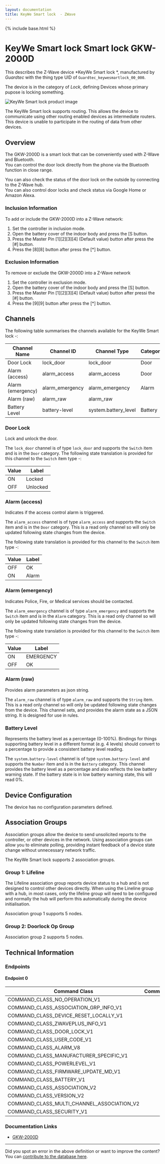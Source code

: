 ```yaml
---
layout: documentation
title: KeyWe Smart lock  - ZWave
---
```


{% include base.html %}

# KeyWe Smart lock Smart lock GKW-2000D
This describes the Z-Wave device *KeyWe Smart lock *, manufactured by *Guardtec* with the thing type UID of ```Guardtec_keywesmartlock_00_000```.

The device is in the category of *Lock*, defining Devices whose primary pupose is locking something.

![KeyWe Smart lock  product image](https://opensmarthouse.org/assets/zwave/attachments/1175/keywe.jpg)


The KeyWe Smart lock  supports routing. This allows the device to communicate using other routing enabled devices as intermediate routers.  This device is unable to participate in the routing of data from other devices.

## Overview

The GKW-2000D is a smart lock that can be conveniently used with Z-Wave and Bluetooth.  
You can control the door lock directly from the phone via the Bluetooth function in close range.

You can also check the status of the door lock on the outside by connecting to the Z-Wave hub.  
You can also control door locks and check status via Google Home or Amazon Alexa.

### Inclusion Information

To add or include the GKW-2000D into a Z-Wave network:

  1. Set the controller in inclusion mode.
  2. Open the battery cover of the indoor body and press the [S button.
  3. Press the Master Pin \[1]\[2\]\[3\][4\] (Default value) button after press the [#] button.
  4. Press the \[8\]\[8\] button after press the [*] button.

### Exclusion Information

To remove or exclude the GKW-2000D into a Z-Wave network

  1. Set the controller in exclusion mode.
  2. Open the battery cover of the indoor body and press the [S] button.
  3. Press the Master Pin \[1]\[2\]\[3\][4\] (Default value) button after pressi the [#] button.
  4. Press the \[9\]\[9\] button after press the [*] button.

## Channels

The following table summarises the channels available for the KeyWe Smart lock  -:

| Channel Name | Channel ID | Channel Type | Category | Item Type |
|--------------|------------|--------------|----------|-----------|
| Door Lock | lock_door | lock_door | Door | Switch | 
| Alarm (access) | alarm_access | alarm_access | Door | Switch | 
| Alarm (emergency) | alarm_emergency | alarm_emergency | Alarm | Switch | 
| Alarm (raw) | alarm_raw | alarm_raw |  | String | 
| Battery Level | battery-level | system.battery_level | Battery | Number |

### Door Lock
Lock and unlock the door.

The ```lock_door``` channel is of type ```lock_door``` and supports the ```Switch``` item and is in the ```Door``` category.
The following state translation is provided for this channel to the ```Switch``` item type -:

| Value | Label     |
|-------|-----------|
| ON | Locked |
| OFF | Unlocked |

### Alarm (access)
Indicates if the access control alarm is triggered.

The ```alarm_access``` channel is of type ```alarm_access``` and supports the ```Switch``` item and is in the ```Door``` category. This is a read only channel so will only be updated following state changes from the device.

The following state translation is provided for this channel to the ```Switch``` item type -:

| Value | Label     |
|-------|-----------|
| OFF | OK |
| ON | Alarm |

### Alarm (emergency)
Indicates Police, Fire, or Medical services should be contacted.

The ```alarm_emergency``` channel is of type ```alarm_emergency``` and supports the ```Switch``` item and is in the ```Alarm``` category. This is a read only channel so will only be updated following state changes from the device.

The following state translation is provided for this channel to the ```Switch``` item type -:

| Value | Label     |
|-------|-----------|
| ON | EMERGENCY |
| OFF | OK |

### Alarm (raw)
Provides alarm parameters as json string.

The ```alarm_raw``` channel is of type ```alarm_raw``` and supports the ```String``` item. This is a read only channel so will only be updated following state changes from the device.
This channel sets, and provides the alarm state as a JSON string. It is designed for use in rules.
### Battery Level
Represents the battery level as a percentage (0-100%). Bindings for things supporting battery level in a different format (e.g. 4 levels) should convert to a percentage to provide a consistent battery level reading.

The ```system.battery-level``` channel is of type ```system.battery-level``` and supports the ```Number``` item and is in the ```Battery``` category.
This channel provides the battery level as a percentage and also reflects the low battery warning state. If the battery state is in low battery warning state, this will read 0%.


## Device Configuration

The device has no configuration parameters defined.

## Association Groups

Association groups allow the device to send unsolicited reports to the controller, or other devices in the network. Using association groups can allow you to eliminate polling, providing instant feedback of a device state change without unnecessary network traffic.

The KeyWe Smart lock  supports 2 association groups.

### Group 1: Lifeline

The Lifeline association group reports device status to a hub and is not designed to control other devices directly. When using the Lineline group with a hub, in most cases, only the lifeline group will need to be configured and normally the hub will perform this automatically during the device initialisation.

Association group 1 supports 5 nodes.

### Group 2: Doorlock Op Group


Association group 2 supports 5 nodes.

## Technical Information

### Endpoints

#### Endpoint 0

| Command Class | Comment |
|---------------|---------|
| COMMAND_CLASS_NO_OPERATION_V1| |
| COMMAND_CLASS_ASSOCIATION_GRP_INFO_V1| |
| COMMAND_CLASS_DEVICE_RESET_LOCALLY_V1| |
| COMMAND_CLASS_ZWAVEPLUS_INFO_V1| |
| COMMAND_CLASS_DOOR_LOCK_V1| |
| COMMAND_CLASS_USER_CODE_V1| |
| COMMAND_CLASS_ALARM_V8| |
| COMMAND_CLASS_MANUFACTURER_SPECIFIC_V1| |
| COMMAND_CLASS_POWERLEVEL_V1| |
| COMMAND_CLASS_FIRMWARE_UPDATE_MD_V1| |
| COMMAND_CLASS_BATTERY_V1| |
| COMMAND_CLASS_ASSOCIATION_V2| |
| COMMAND_CLASS_VERSION_V2| |
| COMMAND_CLASS_MULTI_CHANNEL_ASSOCIATION_V2| |
| COMMAND_CLASS_SECURITY_V1| |

### Documentation Links

* [GKW-2000D](https://www.opensmarthouse.org/zwavedatabase/1175/GKW-2000D-Z-Wave-Manual-20180807.pdf)

---

Did you spot an error in the above definition or want to improve the content?
You can [contribute to the database here](https://www.opensmarthouse.org/zwavedatabase/1175).
